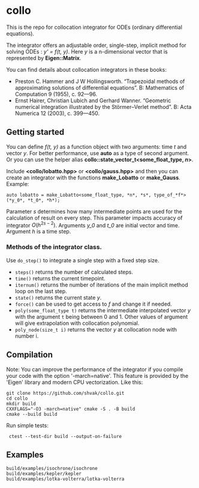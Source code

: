 # collo

This is the repo for collocation integrator for ODEs (ordinary differential equations).

The integrator offers an adjustable order, single-step, implicit method for solving ODEs : *y' = f(t, y)*.
Here *y* is a n-dimensional vector that is represented by **Eigen::Matrix**.

You can find details about collocation integrators in these books:
* Preston C. Hammer and J W Hollingsworth. “Trapezoidal methods of approximating solutions of differential equations”. В: Mathematics of Computation 9 (1955), с. 92—96.
* Ernst Hairer, Christian Lubich and Gerhard Wanner. “Geometric numerical integration illustrated by the Störmer–Verlet method”. В: Acta Numerica 12 (2003), с. 399—450.

## Getting started

You can define *f(t, y)* as a function object with two arguments: time *t* and vector *y*.
For better performance, use **auto** as a type of second argument. Or you can use the helper alias **collo::state_vector_t<some_float_type, *n*>**.

Include **<collo/lobatto.hpp>** or **<collo/gauss.hpp>** and then you can create an integrator with the functions **make_Lobatto** or **make_Gauss**. Example:

`auto lobatto = make_Lobatto<some_float_type, *n*, *s*, type_of_*f*>(*y_0*, *t_0*, *h*);`

Parameter *s* determines how many intermediate points are used for the calculation of result on every step. This parameter impacts accuracy of integrator $O(h^{2s-2})$.
Arguments *y_0* and *t_0* are initial vector and time. Argument *h* is a time step.

### Methods of the integrator class. 
Use `do_step()` to integrate a single step with a fixed step size. <br>

* `steps()` returns the number of calculated steps.
* `time()` returns the current timepoint.
* `iternum()` returns the number of iterations of the main implicit method loop on the last step.
* `state()` returns the current state *y*.
* `force()` can be used to get access to *f* and change it if needed.
* `poly(some_float_type t)` returns the intermediate interpolated vector *y* with the argument `t` being between 0 and 1. Other values of argument will give extrapolation with collocation polynomial.
*  `poly_node(size_t i)` returns the vector *y* at collocation node with number i.




## Compilation

Note: You can improve the performance of the integrator if you compile your code with the option '-march=native'. This feature is provided by the 'Eigen' library and modern CPU vectorization. Like this:

`git clone https://github.com/shvak/collo.git`<br>
 `cd collo`<br>
 `mkdir build`<br>
 `CXXFLAGS="-O3 -march=native" cmake -S . -B build`<br>
 `cmake --build build`<br>

Run simple tests:

` ctest --test-dir build --output-on-failure`<br>

## Examples

`build/examples/isochrone/isochrone`<br>
`build/examples/kepler/kepler`<br>
`build/examples/lotka-volterra/lotka-volterra`<br>
